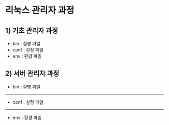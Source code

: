 # 리눅스 관리자 과정
## 1) 기초 관리자 과정
- bin : 실행 파일
- conf : 설정 파일
- env : 환경 파일

## 2) 서버 관리자 과정  
- bin : 실행 파일
-------------------
- conf : 설정 파일
-------------------
- env : 환경 파일

